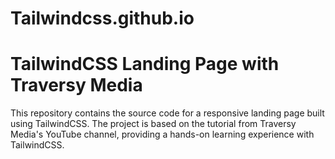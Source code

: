 # Tailwindcss.github.io
# TailwindCSS Landing Page with Traversy Media

This repository contains the source code for a responsive landing page built using TailwindCSS.
The project is based on the tutorial from Traversy Media's YouTube channel,
providing a hands-on learning experience with TailwindCSS.
